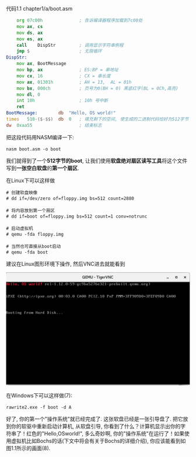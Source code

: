 
代码1.1 chapter1/a/boot.asm

```asm
	org	07c00h			    ; 告诉编译器程序加载到7c00处
	mov	ax, cs
	mov	ds, ax
	mov	es, ax
	call	DispStr			; 调用显示字符串例程
	jmp	$			        ; 无限循环
DispStr:
	mov	ax, BootMessage
	mov	bp, ax			    ; ES:BP = 串地址
	mov	cx, 16			    ; CX = 串长度
	mov	ax, 01301h		    ; AH = 13,  AL = 01h
	mov	bx, 000ch		    ; 页号为0(BH = 0) 黑底红字(BL = 0Ch,高亮)
	mov	dl, 0
	int	10h			        ; 10h 号中断
	ret
BootMessage:		db	"Hello, OS world!"
times 	510-($-$$)	db	0	; 填充剩下的空间, 使生成的二进制代码恰好为512字节
dw 	0xaa55				    ; 结束标志
```

把这段代码用NASM编译一下: 

```
nasm boot.asm -o boot
```

我们就得到了一个**512字节的boot**, 让我们使用**软盘绝对扇区读写工具**将这个文件写到**一张空白软盘**的**第一个扇区**. 

在Linux下可以这样做

```
# 创建软盘映像
# dd if=/dev/zero of=floppy.img bs=512 count=2880

# 将内容放到第一个扇区
# dd if=boot of=floppy.img bs=512 count=1 conv=notrunc

# 启动虚拟机
# qemu -fda floppy.img

# 当然也可直接从boot启动
# qemu -fda boot
```

建议在Linux图形环境下操作, 然后VNC进去就能看到

![2020-02-09-00-23-10.png](./images/2020-02-09-00-23-10.png)

在Windows下可以这样做(7): 

```
rawrite2.exe -f boot -d A
```

好了, 你的第一个"操作系统"就已经完成了. 这张软盘已经是一张引导盘了. 把它放到你的软驱中重新启动计算机, 从软盘引导, 你看到了什么？计算机显示出你的字符串了！红色的"Hello,OSworld!", 多么奇妙啊, 你的"操作系统"在运行了！如果使用虚拟机比如Bochs的话(下文中将会有关于Bochs的详细介绍), 你应该能看到如图1.1所示的画面(8). 
